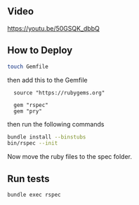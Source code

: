 ## Video
https://youtu.be/50GSQK_dbbQ

## How to Deploy
```bash
touch Gemfile
```

then add this to the Gemfile

```
  source "https://rubygems.org"

  gem "rspec"
  gem "pry"
```

then run the following commands

```bash
bundle install --binstubs
bin/rspec --init
```

Now move the ruby files to the spec folder.

## Run tests
```bash
bundle exec rspec
```